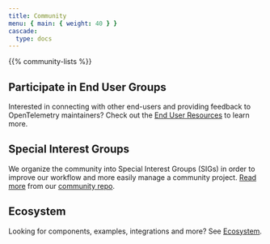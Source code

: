 ```yaml
---
title: Community
menu: { main: { weight: 40 } }
cascade:
  type: docs
---
```


{{% community-lists %}}

## Participate in End User Groups

Interested in connecting with other end-users and providing feedback to
OpenTelemetry maintainers? Check out the [End User
Resources](/community/end-user) to learn more.

## Special Interest Groups

We organize the community into Special Interest Groups (SIGs) in order to
improve our workflow and more easily manage a community project. [Read
more](https://github.com/open-telemetry/community#special-interest-groups) from
our [community repo](https://github.com/open-telemetry/community).

## Ecosystem

Looking for components, examples, integrations and more? See
[Ecosystem](/ecosystem).
